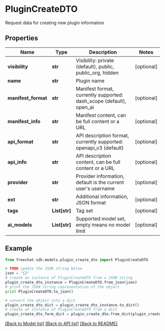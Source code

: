 # PluginCreateDTO

Request data for creating new plugin information

## Properties
Name | Type | Description | Notes
------------ | ------------- | ------------- | -------------
**visibility** | **str** | Visibility: private (default), public, public_org, hidden | [optional] 
**name** | **str** | Plugin name | 
**manifest_format** | **str** | Manifest format, currently supported: dash_scope (default), open_ai | [optional] 
**manifest_info** | **str** | Manifest content, can be full content or a URL | [optional] 
**api_format** | **str** | API description format, currently supported: openapi_v3 (default) | [optional] 
**api_info** | **str** | API description content, can be full content or a URL | [optional] 
**provider** | **str** | Provider information, default is the current user&#39;s username | [optional] 
**ext** | **str** | Additional information, JSON format | [optional] 
**tags** | **List[str]** | Tag set | [optional] 
**ai_models** | **List[str]** | Supported model set, empty means no model limit | [optional] 

## Example

```python
from freechat-sdk.models.plugin_create_dto import PluginCreateDTO

# TODO update the JSON string below
json = "{}"
# create an instance of PluginCreateDTO from a JSON string
plugin_create_dto_instance = PluginCreateDTO.from_json(json)
# print the JSON string representation of the object
print PluginCreateDTO.to_json()

# convert the object into a dict
plugin_create_dto_dict = plugin_create_dto_instance.to_dict()
# create an instance of PluginCreateDTO from a dict
plugin_create_dto_form_dict = plugin_create_dto.from_dict(plugin_create_dto_dict)
```
[[Back to Model list]](../README.md#documentation-for-models) [[Back to API list]](../README.md#documentation-for-api-endpoints) [[Back to README]](../README.md)


